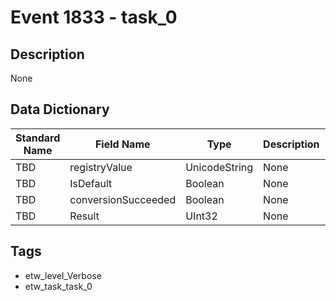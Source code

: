 # Event 1833 - task_0

## Description
None

## Data Dictionary
|Standard Name|Field Name|Type|Description|Sample Value|
|---|---|---|---|---|
|TBD|registryValue|UnicodeString|None|`None`|
|TBD|IsDefault|Boolean|None|`None`|
|TBD|conversionSucceeded|Boolean|None|`None`|
|TBD|Result|UInt32|None|`None`|

## Tags
* etw_level_Verbose
* etw_task_task_0